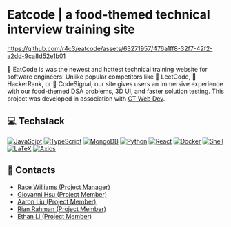 # Eatcode | a food-themed technical interview training site
https://github.com/r4c3/eatcode/assets/63271957/476a1ff8-32f7-42f2-a2dd-9ca8d52e1b01

🍖 EatCode is was the newest and hottest technical training website for software engineers! Unlike popular competitors like 🤮 LeetCode, 💩 HackerRank, or 🤥 CodeSignal, our site gives users an immersive experience with our food-themed DSA problems, 3D UI, and faster solution testing. This project was developed in association with [GT Web Dev](https://discord.gg/MzuR4N8kzV).

## 💻 Techstack
[![JavaScipt](https://img.shields.io/badge/JavaScript-F7DF1E?style=for-the-badge&logo=javascript&logoColor=white)]()
[![TypeScript](https://img.shields.io/badge/TypeScript-3178C6?style=for-the-badge&logo=typescript&logoColor=white)]()
[![MongoDB](https://img.shields.io/badge/MongoDB-47A248?style=for-the-badge&logo=MongoDB&logoColor=white)]()
[![Python](https://img.shields.io/badge/Python-3776AB?style=for-the-badge&logo=python&logoColor=white)]()
[![React](https://img.shields.io/badge/React-61DAFB?style=for-the-badge&logo=react&logoColor=white)]()
[![Docker](https://img.shields.io/badge/Docker-2496ED?style=for-the-badge&logo=docker&logoColor=white)]()
[![Shell](https://img.shields.io/badge/Shell-5391FE?style=for-the-badge&logo=powershell&logoColor=white)]()
[![LaTeX](https://img.shields.io/badge/LaTeX-008080?style=for-the-badge&logo=latex&logoColor=white)]()
[![Axios](https://img.shields.io/badge/Axios-5A29E4?style=for-the-badge&logo=axios&logoColor=white)]()

## 🤝 Contacts
- [Race Williams (Project Manager)](https://github.com/r4c3)
- [Giovanni Hsu (Project Member)](https://github.com/Giovanni1014)
- [Aaron Liu (Project Member)](https://github.com/aaronliuo)
- [Rian Rahman (Project Member)](https://github.com/RiRah123)
- [Ethan Li (Project Member)](https://github.com/EthanLi1360)
